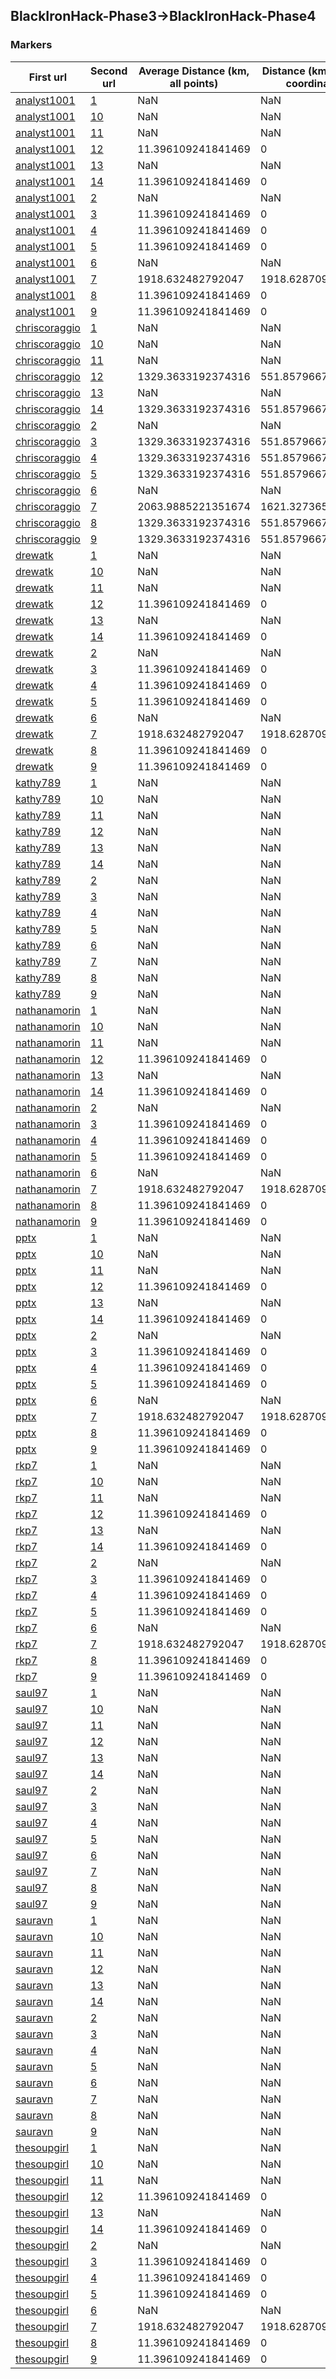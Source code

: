 ## BlackIronHack-Phase3->BlackIronHack-Phase4
### Markers
First url | Second url | Average Distance (km, all points) | Distance (km, average coordinates)
--- | --- | --- | ---
[analyst1001](http://blackironhack2016.herokuapp.com/p3-analyst1001/home.html) | [1](http://blackironhack-1-2016.herokuapp.com) | NaN | NaN
[analyst1001](http://blackironhack2016.herokuapp.com/p3-analyst1001/home.html) | [10](http://blackironhack-10-2016.herokuapp.com) | NaN | NaN
[analyst1001](http://blackironhack2016.herokuapp.com/p3-analyst1001/home.html) | [11](http://blackironhack-11-2016.herokuapp.com) | NaN | NaN
[analyst1001](http://blackironhack2016.herokuapp.com/p3-analyst1001/home.html) | [12](http://blackironhack-12-2016.herokuapp.com) | 11.396109241841469 | 0
[analyst1001](http://blackironhack2016.herokuapp.com/p3-analyst1001/home.html) | [13](http://blackironhack-13-2016.heorkuapp.comherokuapp.com) | NaN | NaN
[analyst1001](http://blackironhack2016.herokuapp.com/p3-analyst1001/home.html) | [14](http://blackironhack-14-2016.herokuapp.com) | 11.396109241841469 | 0
[analyst1001](http://blackironhack2016.herokuapp.com/p3-analyst1001/home.html) | [2](http://blackironhack-2-2016.herokuapp.com) | NaN | NaN
[analyst1001](http://blackironhack2016.herokuapp.com/p3-analyst1001/home.html) | [3](http://blackironhack-3-2016.herokuapp.com) | 11.396109241841469 | 0
[analyst1001](http://blackironhack2016.herokuapp.com/p3-analyst1001/home.html) | [4](http://blackironhack-4-2016.herokuapp.com) | 11.396109241841469 | 0
[analyst1001](http://blackironhack2016.herokuapp.com/p3-analyst1001/home.html) | [5](http://blackironhack-5-2016.herokuapp.com) | 11.396109241841469 | 0
[analyst1001](http://blackironhack2016.herokuapp.com/p3-analyst1001/home.html) | [6](http://blackironhack-6-2016.herokuapp.com) | NaN | NaN
[analyst1001](http://blackironhack2016.herokuapp.com/p3-analyst1001/home.html) | [7](http://blackironhack-7-2016.herokuapp.com) | 1918.632482792047 | 1918.628709381846
[analyst1001](http://blackironhack2016.herokuapp.com/p3-analyst1001/home.html) | [8](http://blackironhack-8-2016.herokuapp.com) | 11.396109241841469 | 0
[analyst1001](http://blackironhack2016.herokuapp.com/p3-analyst1001/home.html) | [9](http://blackironhack-9-2016.herokuapp.com) | 11.396109241841469 | 0
[chriscoraggio](http://blackironhack2016.herokuapp.com/p3-chriscoraggio/google-maps-api-testing.html) | [1](http://blackironhack-1-2016.herokuapp.com) | NaN | NaN
[chriscoraggio](http://blackironhack2016.herokuapp.com/p3-chriscoraggio/google-maps-api-testing.html) | [10](http://blackironhack-10-2016.herokuapp.com) | NaN | NaN
[chriscoraggio](http://blackironhack2016.herokuapp.com/p3-chriscoraggio/google-maps-api-testing.html) | [11](http://blackironhack-11-2016.herokuapp.com) | NaN | NaN
[chriscoraggio](http://blackironhack2016.herokuapp.com/p3-chriscoraggio/google-maps-api-testing.html) | [12](http://blackironhack-12-2016.herokuapp.com) | 1329.3633192374316 | 551.857966752705
[chriscoraggio](http://blackironhack2016.herokuapp.com/p3-chriscoraggio/google-maps-api-testing.html) | [13](http://blackironhack-13-2016.heorkuapp.comherokuapp.com) | NaN | NaN
[chriscoraggio](http://blackironhack2016.herokuapp.com/p3-chriscoraggio/google-maps-api-testing.html) | [14](http://blackironhack-14-2016.herokuapp.com) | 1329.3633192374316 | 551.857966752705
[chriscoraggio](http://blackironhack2016.herokuapp.com/p3-chriscoraggio/google-maps-api-testing.html) | [2](http://blackironhack-2-2016.herokuapp.com) | NaN | NaN
[chriscoraggio](http://blackironhack2016.herokuapp.com/p3-chriscoraggio/google-maps-api-testing.html) | [3](http://blackironhack-3-2016.herokuapp.com) | 1329.3633192374316 | 551.857966752705
[chriscoraggio](http://blackironhack2016.herokuapp.com/p3-chriscoraggio/google-maps-api-testing.html) | [4](http://blackironhack-4-2016.herokuapp.com) | 1329.3633192374316 | 551.857966752705
[chriscoraggio](http://blackironhack2016.herokuapp.com/p3-chriscoraggio/google-maps-api-testing.html) | [5](http://blackironhack-5-2016.herokuapp.com) | 1329.3633192374316 | 551.857966752705
[chriscoraggio](http://blackironhack2016.herokuapp.com/p3-chriscoraggio/google-maps-api-testing.html) | [6](http://blackironhack-6-2016.herokuapp.com) | NaN | NaN
[chriscoraggio](http://blackironhack2016.herokuapp.com/p3-chriscoraggio/google-maps-api-testing.html) | [7](http://blackironhack-7-2016.herokuapp.com) | 2063.9885221351674 | 1621.3273651997122
[chriscoraggio](http://blackironhack2016.herokuapp.com/p3-chriscoraggio/google-maps-api-testing.html) | [8](http://blackironhack-8-2016.herokuapp.com) | 1329.3633192374316 | 551.857966752705
[chriscoraggio](http://blackironhack2016.herokuapp.com/p3-chriscoraggio/google-maps-api-testing.html) | [9](http://blackironhack-9-2016.herokuapp.com) | 1329.3633192374316 | 551.857966752705
[drewatk](http://blackironhack2016.herokuapp.com/p3-drewatk/home.html) | [1](http://blackironhack-1-2016.herokuapp.com) | NaN | NaN
[drewatk](http://blackironhack2016.herokuapp.com/p3-drewatk/home.html) | [10](http://blackironhack-10-2016.herokuapp.com) | NaN | NaN
[drewatk](http://blackironhack2016.herokuapp.com/p3-drewatk/home.html) | [11](http://blackironhack-11-2016.herokuapp.com) | NaN | NaN
[drewatk](http://blackironhack2016.herokuapp.com/p3-drewatk/home.html) | [12](http://blackironhack-12-2016.herokuapp.com) | 11.396109241841469 | 0
[drewatk](http://blackironhack2016.herokuapp.com/p3-drewatk/home.html) | [13](http://blackironhack-13-2016.heorkuapp.comherokuapp.com) | NaN | NaN
[drewatk](http://blackironhack2016.herokuapp.com/p3-drewatk/home.html) | [14](http://blackironhack-14-2016.herokuapp.com) | 11.396109241841469 | 0
[drewatk](http://blackironhack2016.herokuapp.com/p3-drewatk/home.html) | [2](http://blackironhack-2-2016.herokuapp.com) | NaN | NaN
[drewatk](http://blackironhack2016.herokuapp.com/p3-drewatk/home.html) | [3](http://blackironhack-3-2016.herokuapp.com) | 11.396109241841469 | 0
[drewatk](http://blackironhack2016.herokuapp.com/p3-drewatk/home.html) | [4](http://blackironhack-4-2016.herokuapp.com) | 11.396109241841469 | 0
[drewatk](http://blackironhack2016.herokuapp.com/p3-drewatk/home.html) | [5](http://blackironhack-5-2016.herokuapp.com) | 11.396109241841469 | 0
[drewatk](http://blackironhack2016.herokuapp.com/p3-drewatk/home.html) | [6](http://blackironhack-6-2016.herokuapp.com) | NaN | NaN
[drewatk](http://blackironhack2016.herokuapp.com/p3-drewatk/home.html) | [7](http://blackironhack-7-2016.herokuapp.com) | 1918.632482792047 | 1918.628709381846
[drewatk](http://blackironhack2016.herokuapp.com/p3-drewatk/home.html) | [8](http://blackironhack-8-2016.herokuapp.com) | 11.396109241841469 | 0
[drewatk](http://blackironhack2016.herokuapp.com/p3-drewatk/home.html) | [9](http://blackironhack-9-2016.herokuapp.com) | 11.396109241841469 | 0
[kathy789](http://blackironhack2016.herokuapp.com/p3-kathy789/home.html) | [1](http://blackironhack-1-2016.herokuapp.com) | NaN | NaN
[kathy789](http://blackironhack2016.herokuapp.com/p3-kathy789/home.html) | [10](http://blackironhack-10-2016.herokuapp.com) | NaN | NaN
[kathy789](http://blackironhack2016.herokuapp.com/p3-kathy789/home.html) | [11](http://blackironhack-11-2016.herokuapp.com) | NaN | NaN
[kathy789](http://blackironhack2016.herokuapp.com/p3-kathy789/home.html) | [12](http://blackironhack-12-2016.herokuapp.com) | NaN | NaN
[kathy789](http://blackironhack2016.herokuapp.com/p3-kathy789/home.html) | [13](http://blackironhack-13-2016.heorkuapp.comherokuapp.com) | NaN | NaN
[kathy789](http://blackironhack2016.herokuapp.com/p3-kathy789/home.html) | [14](http://blackironhack-14-2016.herokuapp.com) | NaN | NaN
[kathy789](http://blackironhack2016.herokuapp.com/p3-kathy789/home.html) | [2](http://blackironhack-2-2016.herokuapp.com) | NaN | NaN
[kathy789](http://blackironhack2016.herokuapp.com/p3-kathy789/home.html) | [3](http://blackironhack-3-2016.herokuapp.com) | NaN | NaN
[kathy789](http://blackironhack2016.herokuapp.com/p3-kathy789/home.html) | [4](http://blackironhack-4-2016.herokuapp.com) | NaN | NaN
[kathy789](http://blackironhack2016.herokuapp.com/p3-kathy789/home.html) | [5](http://blackironhack-5-2016.herokuapp.com) | NaN | NaN
[kathy789](http://blackironhack2016.herokuapp.com/p3-kathy789/home.html) | [6](http://blackironhack-6-2016.herokuapp.com) | NaN | NaN
[kathy789](http://blackironhack2016.herokuapp.com/p3-kathy789/home.html) | [7](http://blackironhack-7-2016.herokuapp.com) | NaN | NaN
[kathy789](http://blackironhack2016.herokuapp.com/p3-kathy789/home.html) | [8](http://blackironhack-8-2016.herokuapp.com) | NaN | NaN
[kathy789](http://blackironhack2016.herokuapp.com/p3-kathy789/home.html) | [9](http://blackironhack-9-2016.herokuapp.com) | NaN | NaN
[nathanamorin](http://blackironhack2016.herokuapp.com/p3-nathanamorin/home.html) | [1](http://blackironhack-1-2016.herokuapp.com) | NaN | NaN
[nathanamorin](http://blackironhack2016.herokuapp.com/p3-nathanamorin/home.html) | [10](http://blackironhack-10-2016.herokuapp.com) | NaN | NaN
[nathanamorin](http://blackironhack2016.herokuapp.com/p3-nathanamorin/home.html) | [11](http://blackironhack-11-2016.herokuapp.com) | NaN | NaN
[nathanamorin](http://blackironhack2016.herokuapp.com/p3-nathanamorin/home.html) | [12](http://blackironhack-12-2016.herokuapp.com) | 11.396109241841469 | 0
[nathanamorin](http://blackironhack2016.herokuapp.com/p3-nathanamorin/home.html) | [13](http://blackironhack-13-2016.heorkuapp.comherokuapp.com) | NaN | NaN
[nathanamorin](http://blackironhack2016.herokuapp.com/p3-nathanamorin/home.html) | [14](http://blackironhack-14-2016.herokuapp.com) | 11.396109241841469 | 0
[nathanamorin](http://blackironhack2016.herokuapp.com/p3-nathanamorin/home.html) | [2](http://blackironhack-2-2016.herokuapp.com) | NaN | NaN
[nathanamorin](http://blackironhack2016.herokuapp.com/p3-nathanamorin/home.html) | [3](http://blackironhack-3-2016.herokuapp.com) | 11.396109241841469 | 0
[nathanamorin](http://blackironhack2016.herokuapp.com/p3-nathanamorin/home.html) | [4](http://blackironhack-4-2016.herokuapp.com) | 11.396109241841469 | 0
[nathanamorin](http://blackironhack2016.herokuapp.com/p3-nathanamorin/home.html) | [5](http://blackironhack-5-2016.herokuapp.com) | 11.396109241841469 | 0
[nathanamorin](http://blackironhack2016.herokuapp.com/p3-nathanamorin/home.html) | [6](http://blackironhack-6-2016.herokuapp.com) | NaN | NaN
[nathanamorin](http://blackironhack2016.herokuapp.com/p3-nathanamorin/home.html) | [7](http://blackironhack-7-2016.herokuapp.com) | 1918.632482792047 | 1918.628709381846
[nathanamorin](http://blackironhack2016.herokuapp.com/p3-nathanamorin/home.html) | [8](http://blackironhack-8-2016.herokuapp.com) | 11.396109241841469 | 0
[nathanamorin](http://blackironhack2016.herokuapp.com/p3-nathanamorin/home.html) | [9](http://blackironhack-9-2016.herokuapp.com) | 11.396109241841469 | 0
[pptx](http://blackironhack2016.herokuapp.com/p3-pptx/home.html) | [1](http://blackironhack-1-2016.herokuapp.com) | NaN | NaN
[pptx](http://blackironhack2016.herokuapp.com/p3-pptx/home.html) | [10](http://blackironhack-10-2016.herokuapp.com) | NaN | NaN
[pptx](http://blackironhack2016.herokuapp.com/p3-pptx/home.html) | [11](http://blackironhack-11-2016.herokuapp.com) | NaN | NaN
[pptx](http://blackironhack2016.herokuapp.com/p3-pptx/home.html) | [12](http://blackironhack-12-2016.herokuapp.com) | 11.396109241841469 | 0
[pptx](http://blackironhack2016.herokuapp.com/p3-pptx/home.html) | [13](http://blackironhack-13-2016.heorkuapp.comherokuapp.com) | NaN | NaN
[pptx](http://blackironhack2016.herokuapp.com/p3-pptx/home.html) | [14](http://blackironhack-14-2016.herokuapp.com) | 11.396109241841469 | 0
[pptx](http://blackironhack2016.herokuapp.com/p3-pptx/home.html) | [2](http://blackironhack-2-2016.herokuapp.com) | NaN | NaN
[pptx](http://blackironhack2016.herokuapp.com/p3-pptx/home.html) | [3](http://blackironhack-3-2016.herokuapp.com) | 11.396109241841469 | 0
[pptx](http://blackironhack2016.herokuapp.com/p3-pptx/home.html) | [4](http://blackironhack-4-2016.herokuapp.com) | 11.396109241841469 | 0
[pptx](http://blackironhack2016.herokuapp.com/p3-pptx/home.html) | [5](http://blackironhack-5-2016.herokuapp.com) | 11.396109241841469 | 0
[pptx](http://blackironhack2016.herokuapp.com/p3-pptx/home.html) | [6](http://blackironhack-6-2016.herokuapp.com) | NaN | NaN
[pptx](http://blackironhack2016.herokuapp.com/p3-pptx/home.html) | [7](http://blackironhack-7-2016.herokuapp.com) | 1918.632482792047 | 1918.628709381846
[pptx](http://blackironhack2016.herokuapp.com/p3-pptx/home.html) | [8](http://blackironhack-8-2016.herokuapp.com) | 11.396109241841469 | 0
[pptx](http://blackironhack2016.herokuapp.com/p3-pptx/home.html) | [9](http://blackironhack-9-2016.herokuapp.com) | 11.396109241841469 | 0
[rkp7](http://blackironhack2016.herokuapp.com/p3-rkp7/home.html) | [1](http://blackironhack-1-2016.herokuapp.com) | NaN | NaN
[rkp7](http://blackironhack2016.herokuapp.com/p3-rkp7/home.html) | [10](http://blackironhack-10-2016.herokuapp.com) | NaN | NaN
[rkp7](http://blackironhack2016.herokuapp.com/p3-rkp7/home.html) | [11](http://blackironhack-11-2016.herokuapp.com) | NaN | NaN
[rkp7](http://blackironhack2016.herokuapp.com/p3-rkp7/home.html) | [12](http://blackironhack-12-2016.herokuapp.com) | 11.396109241841469 | 0
[rkp7](http://blackironhack2016.herokuapp.com/p3-rkp7/home.html) | [13](http://blackironhack-13-2016.heorkuapp.comherokuapp.com) | NaN | NaN
[rkp7](http://blackironhack2016.herokuapp.com/p3-rkp7/home.html) | [14](http://blackironhack-14-2016.herokuapp.com) | 11.396109241841469 | 0
[rkp7](http://blackironhack2016.herokuapp.com/p3-rkp7/home.html) | [2](http://blackironhack-2-2016.herokuapp.com) | NaN | NaN
[rkp7](http://blackironhack2016.herokuapp.com/p3-rkp7/home.html) | [3](http://blackironhack-3-2016.herokuapp.com) | 11.396109241841469 | 0
[rkp7](http://blackironhack2016.herokuapp.com/p3-rkp7/home.html) | [4](http://blackironhack-4-2016.herokuapp.com) | 11.396109241841469 | 0
[rkp7](http://blackironhack2016.herokuapp.com/p3-rkp7/home.html) | [5](http://blackironhack-5-2016.herokuapp.com) | 11.396109241841469 | 0
[rkp7](http://blackironhack2016.herokuapp.com/p3-rkp7/home.html) | [6](http://blackironhack-6-2016.herokuapp.com) | NaN | NaN
[rkp7](http://blackironhack2016.herokuapp.com/p3-rkp7/home.html) | [7](http://blackironhack-7-2016.herokuapp.com) | 1918.632482792047 | 1918.628709381846
[rkp7](http://blackironhack2016.herokuapp.com/p3-rkp7/home.html) | [8](http://blackironhack-8-2016.herokuapp.com) | 11.396109241841469 | 0
[rkp7](http://blackironhack2016.herokuapp.com/p3-rkp7/home.html) | [9](http://blackironhack-9-2016.herokuapp.com) | 11.396109241841469 | 0
[saul97](http://blackironhack2016.herokuapp.com/p3-saul97/home.html) | [1](http://blackironhack-1-2016.herokuapp.com) | NaN | NaN
[saul97](http://blackironhack2016.herokuapp.com/p3-saul97/home.html) | [10](http://blackironhack-10-2016.herokuapp.com) | NaN | NaN
[saul97](http://blackironhack2016.herokuapp.com/p3-saul97/home.html) | [11](http://blackironhack-11-2016.herokuapp.com) | NaN | NaN
[saul97](http://blackironhack2016.herokuapp.com/p3-saul97/home.html) | [12](http://blackironhack-12-2016.herokuapp.com) | NaN | NaN
[saul97](http://blackironhack2016.herokuapp.com/p3-saul97/home.html) | [13](http://blackironhack-13-2016.heorkuapp.comherokuapp.com) | NaN | NaN
[saul97](http://blackironhack2016.herokuapp.com/p3-saul97/home.html) | [14](http://blackironhack-14-2016.herokuapp.com) | NaN | NaN
[saul97](http://blackironhack2016.herokuapp.com/p3-saul97/home.html) | [2](http://blackironhack-2-2016.herokuapp.com) | NaN | NaN
[saul97](http://blackironhack2016.herokuapp.com/p3-saul97/home.html) | [3](http://blackironhack-3-2016.herokuapp.com) | NaN | NaN
[saul97](http://blackironhack2016.herokuapp.com/p3-saul97/home.html) | [4](http://blackironhack-4-2016.herokuapp.com) | NaN | NaN
[saul97](http://blackironhack2016.herokuapp.com/p3-saul97/home.html) | [5](http://blackironhack-5-2016.herokuapp.com) | NaN | NaN
[saul97](http://blackironhack2016.herokuapp.com/p3-saul97/home.html) | [6](http://blackironhack-6-2016.herokuapp.com) | NaN | NaN
[saul97](http://blackironhack2016.herokuapp.com/p3-saul97/home.html) | [7](http://blackironhack-7-2016.herokuapp.com) | NaN | NaN
[saul97](http://blackironhack2016.herokuapp.com/p3-saul97/home.html) | [8](http://blackironhack-8-2016.herokuapp.com) | NaN | NaN
[saul97](http://blackironhack2016.herokuapp.com/p3-saul97/home.html) | [9](http://blackironhack-9-2016.herokuapp.com) | NaN | NaN
[sauravn](http://blackironhack2016.herokuapp.com/p3-sauravn/home.html) | [1](http://blackironhack-1-2016.herokuapp.com) | NaN | NaN
[sauravn](http://blackironhack2016.herokuapp.com/p3-sauravn/home.html) | [10](http://blackironhack-10-2016.herokuapp.com) | NaN | NaN
[sauravn](http://blackironhack2016.herokuapp.com/p3-sauravn/home.html) | [11](http://blackironhack-11-2016.herokuapp.com) | NaN | NaN
[sauravn](http://blackironhack2016.herokuapp.com/p3-sauravn/home.html) | [12](http://blackironhack-12-2016.herokuapp.com) | NaN | NaN
[sauravn](http://blackironhack2016.herokuapp.com/p3-sauravn/home.html) | [13](http://blackironhack-13-2016.heorkuapp.comherokuapp.com) | NaN | NaN
[sauravn](http://blackironhack2016.herokuapp.com/p3-sauravn/home.html) | [14](http://blackironhack-14-2016.herokuapp.com) | NaN | NaN
[sauravn](http://blackironhack2016.herokuapp.com/p3-sauravn/home.html) | [2](http://blackironhack-2-2016.herokuapp.com) | NaN | NaN
[sauravn](http://blackironhack2016.herokuapp.com/p3-sauravn/home.html) | [3](http://blackironhack-3-2016.herokuapp.com) | NaN | NaN
[sauravn](http://blackironhack2016.herokuapp.com/p3-sauravn/home.html) | [4](http://blackironhack-4-2016.herokuapp.com) | NaN | NaN
[sauravn](http://blackironhack2016.herokuapp.com/p3-sauravn/home.html) | [5](http://blackironhack-5-2016.herokuapp.com) | NaN | NaN
[sauravn](http://blackironhack2016.herokuapp.com/p3-sauravn/home.html) | [6](http://blackironhack-6-2016.herokuapp.com) | NaN | NaN
[sauravn](http://blackironhack2016.herokuapp.com/p3-sauravn/home.html) | [7](http://blackironhack-7-2016.herokuapp.com) | NaN | NaN
[sauravn](http://blackironhack2016.herokuapp.com/p3-sauravn/home.html) | [8](http://blackironhack-8-2016.herokuapp.com) | NaN | NaN
[sauravn](http://blackironhack2016.herokuapp.com/p3-sauravn/home.html) | [9](http://blackironhack-9-2016.herokuapp.com) | NaN | NaN
[thesoupgirl](http://blackironhack2016.herokuapp.com/p3-thesoupgirl/home.html) | [1](http://blackironhack-1-2016.herokuapp.com) | NaN | NaN
[thesoupgirl](http://blackironhack2016.herokuapp.com/p3-thesoupgirl/home.html) | [10](http://blackironhack-10-2016.herokuapp.com) | NaN | NaN
[thesoupgirl](http://blackironhack2016.herokuapp.com/p3-thesoupgirl/home.html) | [11](http://blackironhack-11-2016.herokuapp.com) | NaN | NaN
[thesoupgirl](http://blackironhack2016.herokuapp.com/p3-thesoupgirl/home.html) | [12](http://blackironhack-12-2016.herokuapp.com) | 11.396109241841469 | 0
[thesoupgirl](http://blackironhack2016.herokuapp.com/p3-thesoupgirl/home.html) | [13](http://blackironhack-13-2016.heorkuapp.comherokuapp.com) | NaN | NaN
[thesoupgirl](http://blackironhack2016.herokuapp.com/p3-thesoupgirl/home.html) | [14](http://blackironhack-14-2016.herokuapp.com) | 11.396109241841469 | 0
[thesoupgirl](http://blackironhack2016.herokuapp.com/p3-thesoupgirl/home.html) | [2](http://blackironhack-2-2016.herokuapp.com) | NaN | NaN
[thesoupgirl](http://blackironhack2016.herokuapp.com/p3-thesoupgirl/home.html) | [3](http://blackironhack-3-2016.herokuapp.com) | 11.396109241841469 | 0
[thesoupgirl](http://blackironhack2016.herokuapp.com/p3-thesoupgirl/home.html) | [4](http://blackironhack-4-2016.herokuapp.com) | 11.396109241841469 | 0
[thesoupgirl](http://blackironhack2016.herokuapp.com/p3-thesoupgirl/home.html) | [5](http://blackironhack-5-2016.herokuapp.com) | 11.396109241841469 | 0
[thesoupgirl](http://blackironhack2016.herokuapp.com/p3-thesoupgirl/home.html) | [6](http://blackironhack-6-2016.herokuapp.com) | NaN | NaN
[thesoupgirl](http://blackironhack2016.herokuapp.com/p3-thesoupgirl/home.html) | [7](http://blackironhack-7-2016.herokuapp.com) | 1918.632482792047 | 1918.628709381846
[thesoupgirl](http://blackironhack2016.herokuapp.com/p3-thesoupgirl/home.html) | [8](http://blackironhack-8-2016.herokuapp.com) | 11.396109241841469 | 0
[thesoupgirl](http://blackironhack2016.herokuapp.com/p3-thesoupgirl/home.html) | [9](http://blackironhack-9-2016.herokuapp.com) | 11.396109241841469 | 0